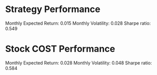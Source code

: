 # Strategy Performance
Monthly Expected Return: 0.015
Monthly Volatility: 0.028
Sharpe ratio: 0.549
# Stock COST Performance
Monthly Expected Return: 0.028
Monthly Volatility: 0.048
Sharpe ratio: 0.584
